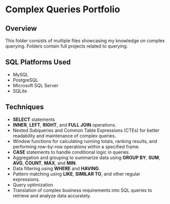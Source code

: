 # Complex Queries Portfolio

## Overview
This folder consists of multiple files showcasing my knowledge on complex querying. Folders contain full projects related to querying.

## SQL Platforms Used
- MySQL
- PostgreSQL
- Microsoft SQL Server
- SQLite
  
## Techniques
- **SELECT** statements
- **INNER**, **LEFT**, **RIGHT**, and **FULL JOIN** operations.
- Nested Subqueries and Common Table Expressions (CTEs) for better readability and maintenance of complex queries.
- Window functions for calculating running totals, ranking results, and performing row-by-row operations within a specified frame.
- **CASE** statements to handle conditional logic in queries.
- Aggregation and grouping to summarize data using **GROUP BY**, **SUM**, **AVG**, **COUNT**, **MAX**, and **MIN**.
- Data filtering using **WHERE** and **HAVING**.
- Pattern matching using **LIKE**, **SIMILAR TO**, and other regular expressions.
- Query optimization
- Translation of complex business requirements into SQL queries to retrieve and analyze data accurately.
